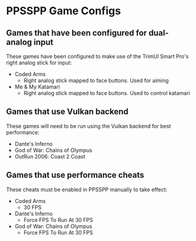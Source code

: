 # PPSSPP Game Configs

## Games that have been configured for dual-analog input

These games have been configured to make use of the TrimUI Smart Pro's right analog stick for input:

* Coded Arms
    * Right analog stick mapped to face buttons. Used for aiming
* Me & My Katamari
    * Right analog stick mapped to face buttons. Used to control katamari

## Games that use Vulkan backend

These games will need to be run using the Vulkan backend for best performance:

* Dante's Inferno
* God of War: Chains of Olympus
* OutRun 2006: Coast 2 Coast

## Games that use performance cheats

These cheats must be enabled in PPSSPP manually to take effect:

* Coded Arms
    * 30 FPS
* Dante's Inferno
    * Force FPS To Run At 30 FPS
* God of War: Chains of Olympus
    * Force FPS To Run At 30 FPS